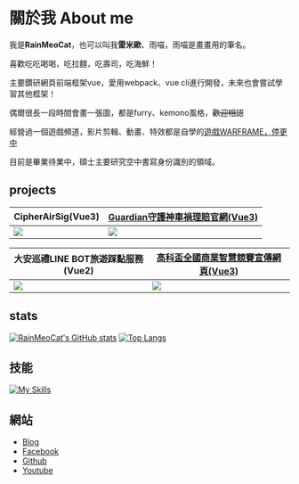
# 關於我 About me
我是**RainMeoCat**，也可以叫我**雷米歐**、雨喵，雨喵是畫畫用的筆名。

喜歡吃吃喝喝，吃拉麵，吃壽司，吃海鮮！

主要鑽研網頁前端框架vue，愛用webpack、vue cli進行開發，未來也會嘗試學習其他框架！

偶爾很長一段時間會畫一張圖，都是furry、kemono風格，~~歡迎相認~~

經營過一個遊戲頻道，影片剪輯、動畫、特效都是自學的[遊戲WARFRAME，停更中](https://www.youtube.com/c/Rainmeo)

目前是畢業待業中，碩士主要研究空中書寫身份識別的領域。
## projects

| CipherAirSig(Vue3)                  | [Guardian守護神車禍理賠官網(Vue3)](https://guardian17681.com/)    |
| ----------------------------------- | ---------------------------------- |
| ![](https://i.imgur.com/9OR5qmA.png)|![](https://i.imgur.com/vYPcUxV.png)|

| 大安巡禮LINE BOT旅遊踩點服務(Vue2)    | [高科盃全國商業智慧競賽宣傳網頁(Vue3)](https://cpt.ic.nkust.edu.tw/) |
| ----------------------------------- | ---------------------------------- |
| ![](https://i.imgur.com/f0Fuw4c.png)|![](https://i.imgur.com/mEmivR4.png)|

## stats
[![RainMeoCat's GitHub stats](https://github-readme-stats.vercel.app/api?username=RainMeoCat&count_private=true&show_icons=true&locale=zh-tw&theme=vue-dark)](https://github.com/RainMeoCat/github-readme-stats)
[![Top Langs](https://github-readme-stats.vercel.app/api/top-langs/?username=RainMeoCat&count_private=true&locale=zh-tw&layout=compact&theme=vue-dark)](https://github.com/RainMeoCat/github-readme-stats)
## 技能
[![My Skills](https://skillicons.dev/icons?i=js,html,css,sass,py,git,vue,ps,pr,ae,figma)](https://skillicons.dev)


## 網站
* [Blog](https://www.rainmeocat.com/)
* [Facebook](https://www.facebook.com/profile.php?id=100006385098171)
* [Github](https://github.com/RainMeoCat/)
* [Youtube](https://www.youtube.com/c/Rainmeo)

